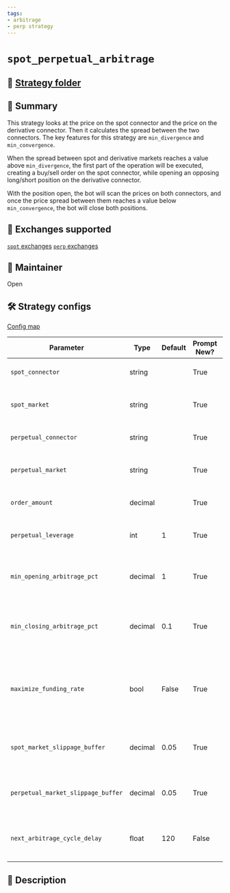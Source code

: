 ```yaml
---
tags:
- arbitrage
- perp strategy
---
```


# `spot_perpetual_arbitrage`

## 📁 [Strategy folder](https://github.com/hummingbot/hummingbot/tree/master/hummingbot/strategy/spot_perpetual_arbitrage)

## 📝 Summary

This strategy looks at the price on the spot connector and the price on the derivative connector. Then it calculates the spread between the two connectors. The key features for this strategy are `min_divergence` and `min_convergence`.

When the spread between spot and derivative markets reaches a value above `min_divergence`, the first part of the operation will be executed, creating a buy/sell order on the spot connector, while opening an opposing long/short position on the derivative connector.

With the position open, the bot will scan the prices on both connectors, and once the price spread between them reaches a value below `min_convergence`, the bot will close both positions.

## 🏦 Exchanges supported

[`spot` exchanges](/exchanges/#spot)
[`perp` exchanges](/exchanges/#perp)

## 👷 Maintainer

Open

## 🛠️ Strategy configs

[Config map](https://github.com/hummingbot/hummingbot/tree/master/hummingbot/strategy/spot_perpetual_arbitrage/spot_perpetual_arbitrage_config_map.py)

| Parameter                    | Type        | Default     | Prompt New? | Prompt                                                 |
|------------------------------|-------------|-------------|-------------|--------------------------------------------------------|
| `spot_connector` | string | | True | Enter a spot connector (Exchange/AMM) |
| `spot_market` | string | | True | Enter the token trading pair you would like to trade on [spot_connector] |
| `perpetual_connector` | string | | True | Enter a derivative name (Exchange/AMM) |
| `perpetual_market` | string | | True | Enter the token trading pair you would like to trade on [derivative_connector] |
| `order_amount` | decimal | | True | What is the amount of [base_asset] per order? |
| `perpetual_leverage` | int | 1 | True | How much leverage would you like to use on the derivative exchange? |
| `min_opening_arbitrage_pct` | decimal | 1 | True | What is the minimum spread between the spot and derivative market price before starting an arbitrage? |
| `min_closing_arbitrage_pct` | decimal | 0.1 | True | What is the minimum spread between the spot and derivative market price before closing an existing arbitrage? |
| `maximize_funding_rate` | bool | False | True | Would you like to take advantage of the funding rate on the derivative exchange, even if min convergence is reached during funding time? |
| `spot_market_slippage_buffer` | decimal | 0.05 | True | How much buffer do you want to add to the price to account for slippage for orders on the spot market |
| `perpetual_market_slippage_buffer` | decimal | 0.05 | True | How much buffer do you want to add to the price to account for slippage for orders on the derivative market |
| `next_arbitrage_cycle_delay` | float | 120 | False | How long do you want the strategy to wait to cool off from an arbitrage cycle (in seconds) |

## 📓 Description

